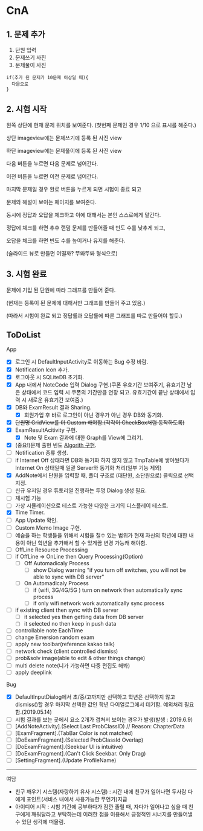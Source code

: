 # CnA

## 1. 문제 추가

1. 단원 입력
2. 문제쓰기 사진
3. 문제풀이 사진

```
if(추가 된 문제가 10문제 이상일 때){
  다음으로
}
```

## 2. 시험 시작

왼쪽 상단에 현재 문제 위치를 보여준다. (첫번째 문제인 경우 1/10 으로 표시를 해준다.)

상단 imageview에는 문제쓰기에 등록 된 사진 view

하단 imageview에는 문제풀이에 등록 된 사진 view

다음 버튼을 누르면 다음 문제로 넘어간다.

이전 버튼을 누르면 이전 문제로 넘어간다.

마지막 문제일 경우 완료 버튼을 누르게 되면 시험이 종료 되고

문제와 해설이 보이는 페이지를 보여준다.

동시에 정답과 오답을 체크하고 이에 대해서는 본인 스스로에게 맡긴다.

정답에 체크를 하면 추후 랜덤 문제를 만들어줄 때 빈도 수를 낮추게 되고,

오답을 체크를 하면 빈도 수를 높이거나 유지를 해준다.

(슬라이드 뷰로 만들면 어떨까? 뚜똬뚜똬 형식으로)

## 3. 시험 완료

문제에 기입 된 단원에 따라 그래프를 만들어 준다.

(현재는 등록이 된 문제에 대해서만 그래프를 만들어 주고 있음.)

(따라서 시험이 완료 되고 정답률과 오답률에 따른 그래프를 따로 만들어야 할듯.)

## ToDoList

App

- [x] 로그인 시 DefaultInputActivity로 이동하는 Bug 수정 바람.
- [x] Notification Icon 추가.
- [x] 로그아웃 시 SQLiteDB 초기화.
- [x] App 내에서 NoteCode 입력 Dialog 구현.(쿠폰 유효기간 보여주기, 유효기간 남은 상태에서 코드 입력 시 쿠폰의 기간만큼 연장 되고. 유효기간이 끝난 상태에서 입력 시 새로운 유효기간 보여줌.)
- [x] DB와 ExamResult 결과 Sharing.
  - [x] 회원가입 후 바로 로그인이 아닌 경우가 아닌 경우 DB와 동기화.
- [x] ~~단원명 GridView를 더 Custom 해야함.(각각이 CheckBox처럼 동작하도록)~~
- [x] ExamResultAcitivity 구현.
  - [x] Note 및 Exam 결과에 대한 Graph를 View에 그리기.
- [X] (중요!)문제 출현 빈도 [Algorith 구현](https://github.com/Mineru98/DictionaryRandom).
- [ ] Notification 종류 생성.
- [ ] if Internet Off 상태라면 DB와 동기화 하지 않지 않고 TmpTable에 쌓아뒀다가 Internet On 상태일때 일괄 Server와 동기화 처리(일부 기능 제외)
- [x] AddNote에서 단원을 입력할 때, 폴더 구조로 (대단원, 소단원으로) 클릭으로 선택 지정.
- [ ] 신규 유저일 경우 튜토리얼 진행하는 투명 Dialog 생성 필요.
- [ ] 재시험 기능
- [ ] 가상 시뮬레이션으로 테스트 가능한 다양한 크기의 디스플레이 테스트.
- [x] Time Timer.
- [ ] App Update 확인.
- [ ] Custom Memo Image 구현.
- [ ] 예습을 하는 학생들을 위해서 시험을 칠수 있는 범위가 현재 자신의 학년에 대한 내용이 아닌 학년을 추가해서 할 수 있게끔 변경 가능캐 해야함.
- [ ] OffLine Resource Processing
- [ ] if OffLine ⇒ OnLine then Query Processing(Option)
  - [ ] Off Automadicaly Process
    - [ ] show Dialog warning "if you turn off switches, you will not be able to sync with DB server"
  - [ ] On Automadicaly Process
    - [ ] if (wifi, 3G/4G/5G ) turn on network then automatically sync process
    - [ ] if only wifi network work automatically sync process
- [ ] if existing client then sync with DB server
  - [ ] it selected yes then getting data from DB server
  - [ ] it selected no then keep in push data
- [ ] controllable note EachTime
- [ ] change Emersion random exam
- [ ] apply new toolbar(reference kakao talk)
- [ ] network check (client controlled dismiss)
- [ ] prob&solv image(able to edit & other things change)
- [ ] multi delete note(니가 가능하면 다중 편집도 해봐)
- [ ] apply deeplink

Bug

- [x] DefaultInputDialog에서 초/중/고까지만 선택하고 학년은 선택하지 않고 dismiss()할 경우 마지막 선택한 값인 학년 다이얼로그에서 데기함. 예외처리 필요함.(2019.05.14)
- [ ] 시험 결과를 보는 곳에서 요소 2개가 겹쳐서 보이는 경우가 발생(발생 : 2019.6.9)
- [ ] [AddNoteActivity].(Select Last ProbClassID) // Reason: ChapterData
- [ ] [ExamFragment].(TabBar Color is not matched)
- [ ] [DoExamFragment].(Selected ProbClassId Overlap)
- [ ] [DoExamFragment].(Seekbar UI is intuitive)
- [ ] [DoExamFragment].(Can't Click Seekbar. Only Drag)
- [ ] [SettingFragment].(Update ProfileName)

---

여담

- 친구 깨우기 시스템(자랑하기 유사 시스템) : 시간 내에 친구가 일어나면 두사람 다에게 포인트(서비스 내에서 사용가능한 무언가)지급
- 아이디어 시작 : 시험 기간에 공부하다가 잠깐 졸릴 때, 자다가 일어나고 싶을 때 친구에게 깨워달라고 부탁하는데 이러한 점을 이용해서 긍정적인 시너지를 만들어낼 수 있단 생각에 떠올림.
